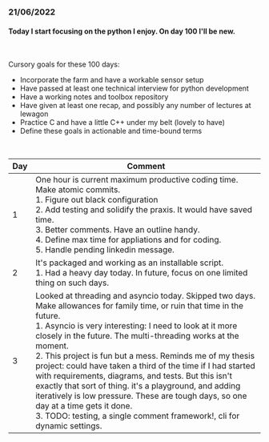 ### 21/06/2022
#### Today I start focusing on the python I enjoy. On day 100 I'll be new.

<br>

Cursory goals for these 100 days:
- Incorporate the farm and have a workable sensor setup
- Have passed at least one technical interview for python development
- Have a working notes and toolbox repository
- Have given at least one recap, and possibly any number of lectures at lewagon
- Practice C and have a little C++ under my belt (lovely to have)
- Define these goals in actionable and time-bound terms


<br>

Day | Comment
--- | -------
1  | One hour is current maximum productive coding time. Make atomic commits.<br />1. Figure out black configuration <br />2. Add testing and solidify the praxis. It would have saved time. <br />3. Better comments. Have an outline handy. <br />4. Define max time for appliations and for coding. <br/>5. Handle pending linkedin message.
2 | It's packaged and working as an installable script.<br/>1. Had a heavy day today. In future, focus on one limited thing on such days.
3 | Looked at threading and asyncio today. Skipped two days. Make allowances for family time, or ruin that time in the future.<br/>1. Asyncio is very interesting: I need to look at it more closely in the future. The multi-threading works at the moment.<br/>2. This project is fun but a mess. Reminds me of my thesis project: could have taken a third of the time if I had started with requirements, diagrams, and tests. But this isn't exactly that sort of thing. it's a playground, and adding iteratively is low pressure. These are tough days, so one day at a time gets it done.<br/>3. TODO: testing, a single comment framework!, cli for dynamic settings.